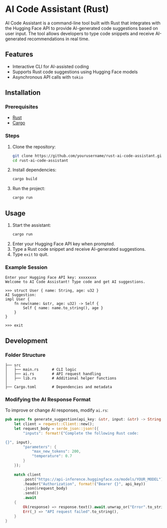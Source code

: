 # AI Code Assistant (Rust)

AI Code Assistant is a command-line tool built with Rust that integrates with the Hugging Face API to provide AI-generated code suggestions based on user input. The tool allows developers to type code snippets and receive AI-generated recommendations in real time.

## Features
- Interactive CLI for AI-assisted coding
- Supports Rust code suggestions using Hugging Face models
- Asynchronous API calls with `tokio`

## Installation
### Prerequisites
- [Rust](https://www.rust-lang.org/tools/install)
- [Cargo](https://doc.rust-lang.org/cargo/)

### Steps
1. Clone the repository:
   ```sh
   git clone https://github.com/yourusername/rust-ai-code-assistant.git
   cd rust-ai-code-assistant
   ```
2. Install dependencies:
   ```sh
   cargo build
   ```
3. Run the project:
   ```sh
   cargo run
   ```

## Usage
1. Start the assistant:
   ```sh
   cargo run
   ```
2. Enter your Hugging Face API key when prompted.
3. Type a Rust code snippet and receive AI-generated suggestions.
4. Type `exit` to quit.

### Example Session
```
Enter your Hugging Face API key: xxxxxxxx
Welcome to AI Code Assistant! Type code and get AI suggestions.

>>> struct User { name: String, age: u32 }
AI Suggestion:
impl User {
    fn new(name: &str, age: u32) -> Self {
        Self { name: name.to_string(), age }
    }
}

>>> exit
```

## Development
### Folder Structure
```
├── src
│   ├── main.rs      # CLI logic
│   ├── ai.rs        # API request handling
│   ├── lib.rs       # Additional helper functions
│
├── Cargo.toml       # Dependencies and metadata
```
### Modifying the AI Response Format
To improve or change AI responses, modify `ai.rs`:
```rust
pub async fn generate_suggestion(api_key: &str, input: &str) -> String {
    let client = reqwest::Client::new();
    let request_body = serde_json::json!({
        "inputs": format!("Complete the following Rust code:

{}", input),
        "parameters": {
            "max_new_tokens": 200,
            "temperature": 0.7
        }
    });
    
    match client
        .post("https://api-inference.huggingface.co/models/YOUR_MODEL")
        .header("Authorization", format!("Bearer {}", api_key))
        .json(&request_body)
        .send()
        .await
    {
        Ok(response) => response.text().await.unwrap_or("Error".to_string()),
        Err(_) => "API request failed".to_string(),
    }
}
```

